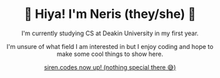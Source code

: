 <h1 align="center">💜 Hiya! I'm Neris (they/she) 💜</h1>
<p align="center">I'm currently studying CS at Deakin University in my first year.</p>
<p align="center">I'm unsure of what field I am interested in but I enjoy coding and hope to make some cool things to show here.</p>

<p align="center">
  <a href="siren.codes">siren.codes now up! (nothing special there 😅)</a>
</p>
